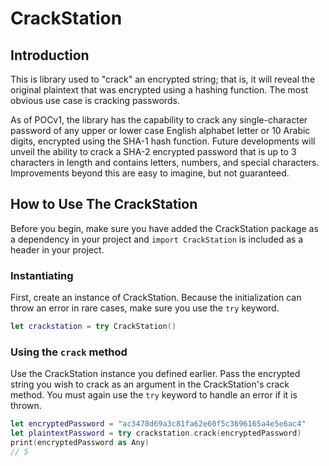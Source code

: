 # CrackStation

## Introduction
This is library used to "crack" an encrypted string; that is, it will reveal the original plaintext that was encrypted using a hashing function. The most obvious use case is cracking passwords.

As of POCv1, the library has the capability to crack any single-character password of any upper or lower case English alphabet letter or 10 Arabic digits, encrypted using the SHA-1 hash function. Future developments will unveil the ability to crack a SHA-2 encrypted password that is up to 3 characters in length and contains letters, numbers, and special characters. Improvements beyond this are easy to imagine, but not guaranteed.

## How to Use The CrackStation
Before you begin, make sure you have added the CrackStation package as a dependency in your project and `import CrackStation` is included as a header in your project.

### Instantiating
First, create an instance of CrackStation. Because the initialization can throw an error in rare cases, make sure you use the `try` keyword.

``` Swift
let crackstation = try CrackStation()
```

### Using the `crack` method
Use the CrackStation instance you defined earlier. Pass the encrypted string you wish to crack as an argument in the CrackStation's crack method. You must again use the `try` keyword to handle an error if it is thrown.

``` Swift
let encryptedPassword = "ac3478d69a3c81fa62e60f5c3696165a4e5e6ac4"
let plaintextPassword = try crackstation.crack(encryptedPassword)
print(encryptedPassword as Any)
// 5
```
